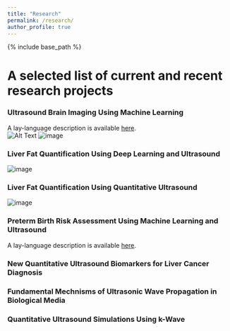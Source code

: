 ```yaml
---
title: "Research"
permalink: /research/
author_profile: true
---
```


{% include base_path %}

A selected list of current and recent research projects
===

### Ultrasound Brain Imaging Using Machine Learning
A lay-language description is available [here](https://acoustics.org/1abab9-extracting-human-skull-properties-by-using-ultrasound-and-artificial-intelligence/).<br>
![Alt Text](https://acoustics.org/wp-content/uploads/2021/11/skull_animation.gif)
![image](https://user-images.githubusercontent.com/97316752/148725477-17641cb6-8871-4c7f-b55d-586654ae733b.png)

### Liver Fat Quantification Using Deep Learning and Ultrasound
![image](https://pubs.rsna.org/cms/10.1148/radiol.2020191160/asset/images/large/radiol.2020191160.va.jpeg)

### Liver Fat Quantification Using Quantitative Ultrasound
![image](https://pubs.rsna.org/cms/10.1148/radiol.2020191152/asset/images/large/radiol.2020191152.va.jpeg)

### Preterm Birth Risk Assessment Using Machine Learning and Ultrasound
A lay-language description is available [here](https://acoustics.org/1pbab5-predicting-spontaneous-preterm-birth-risk-is-improved-when-quantitative-ultrasound-data-are-included-with-prior-clinical-data/).<br>

### New Quantitative Ultrasound Biomarkers for Liver Cancer Diagnosis

### Fundamental Mechnisms of Ultrasonic Wave Propagation in Biological Media

### Quantitative Ultrasound Simulations Using k-Wave
